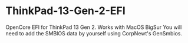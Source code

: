 # ThinkPad-13-Gen-2-EFI
OpenCore EFI for ThinkPad 13 Gen 2. Works with MacOS BigSur
You will need to add the SMBIOS data by yourself using CorpNewt's GenSmbios.
